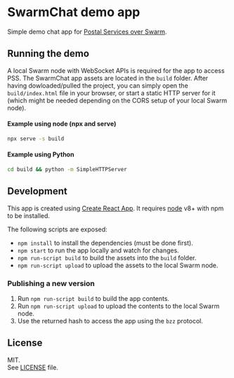 # SwarmChat demo app

Simple demo chat app for [Postal Services over Swarm](https://swarm-guide.readthedocs.io/en/latest/pss.html).

## Running the demo

A local Swarm node with WebSocket APIs is required for the app to access PSS.
The SwarmChat app assets are located in the `build` folder.
After having dowloaded/pulled the project, you can simply open the `build/index.html` file in your browser, or start a static HTTP server for it (which might be needed depending on the CORS setup of your local Swarm node).

#### Example using node (npx and serve)

```sh
npx serve -s build
```

#### Example using Python

```sh
cd build && python -m SimpleHTTPServer
```

## Development

This app is created using [Create React App](https://github.com/facebook/create-react-app). It requires [node](https://nodejs.org/en/) v8+ with npm to be installed.

The following scripts are exposed:

- `npm install` to install the dependencies (must be done first).
- `npm start` to run the app locally and watch for changes.
- `npm run-script build` to build the assets into the `build` folder.
- `npm run-script upload` to upload the assets to the local Swarm node.

### Publishing a new version

1.  Run `npm run-script build` to build the app contents.
1.  Run `npm run-script upload` to upload the contents to the local Swarm node.
1.  Use the returned hash to access the app using the `bzz` protocol.

## License

MIT.\
See [LICENSE](../LICENSE) file.
